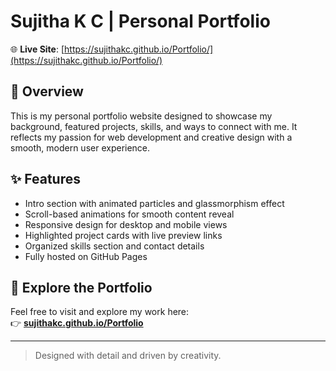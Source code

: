 # Sujitha K C | Personal Portfolio

🌐 **Live Site**: [https://sujithakc.github.io/Portfolio/](https://sujithakc.github.io/Portfolio/)

## 📌 Overview

This is my personal portfolio website designed to showcase my background, featured projects, skills, and ways to connect with me. It reflects my passion for web development and creative design with a smooth, modern user experience.

## ✨ Features

- Intro section with animated particles and glassmorphism effect  
- Scroll-based animations for smooth content reveal  
- Responsive design for desktop and mobile views  
- Highlighted project cards with live preview links  
- Organized skills section and contact details
- Fully hosted on GitHub Pages

## 🔗 Explore the Portfolio

Feel free to visit and explore my work here:  
👉 **[sujithakc.github.io/Portfolio](https://sujithakc.github.io/Portfolio/)**

---

> Designed with detail and driven by creativity.

